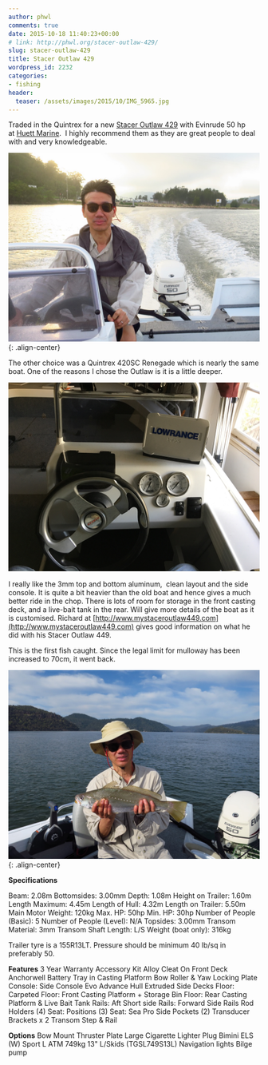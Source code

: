 ```yaml
---
author: phwl
comments: true
date: 2015-10-18 11:40:23+00:00
# link: http://phwl.org/stacer-outlaw-429/
slug: stacer-outlaw-429
title: Stacer Outlaw 429
wordpress_id: 2232
categories:
- fishing
header:
  teaser: /assets/images/2015/10/IMG_5965.jpg
---
```


Traded in the Quintrex for a new [Stacer Outlaw 429](http://www.stacer.com.au/Aluminium-Boat-Range1/429OutlawSideConsole?Particulars=429%20Outlaw%20Side%20Console) with Evinrude 50 hp at [Huett Marine](http://www.huettmarine.com.au/).  I highly recommend them as they are great people to deal with and very knowledgeable.

![](/assets/images/2015/10/IMG_5965.jpg){: .align-center}

<!-- more -->

The other choice was a Quintrex 420SC Renegade which is nearly the same boat. One of the reasons I chose the Outlaw is it is a little deeper.

![](/assets/images/2018/08/img_1854.jpg)

I really like the 3mm top and bottom aluminum,  clean layout and the side console. It is quite a bit heavier than the old boat and hence gives a much better ride in the chop. There is lots of room for storage in the front casting deck, and a live-bait tank in the rear. Will give more details of the boat as it is customised. Richard at [http://www.mystaceroutlaw449.com](http://www.mystaceroutlaw449.com) gives good information on what he did with his Stacer Outlaw 449.

This is the first fish caught. Since the legal limit for mulloway has been increased to 70cm, it went back.

![](/assets/images/2015/10/IMG_5966.jpg){: .align-center}

**Specifications**

Beam: 2.08m Bottomsides: 3.00mm Depth: 1.08m Height on Trailer: 1.60m Length Maximum: 4.45m Length of Hull: 4.32m Length on Trailer: 5.50m Main Motor Weight: 120kg Max. HP: 50hp Min. HP: 30hp Number of People (Basic): 5 Number of People (Level): N/A Topsides: 3.00mm Transom Material: 3mm Transom Shaft Length: L/S Weight (boat only): 316kg

Trailer tyre is a 155R13LT. Pressure should be minimum 40 lb/sq in preferably 50.

**Features**
3 Year Warranty Accessory Kit Alloy Cleat On Front Deck Anchorwell Battery Tray in Casting Platform Bow Roller & Yaw Locking Plate Console: Side Console Evo Advance Hull Extruded Side Decks Floor: Carpeted Floor: Front Casting Platform + Storage Bin Floor: Rear Casting Platform & Live Bait Tank Rails: Aft Short side Rails: Forward Side Rails Rod Holders (4) Seat: Positions (3) Seat: Sea Pro Side Pockets (2) Transducer Brackets x 2 Transom Step & Rail

**Options**
Bow Mount Thruster Plate Large Cigarette Lighter Plug Bimini ELS (W) Sport L ATM 749kg 13" L/Skids (TGSL749S13L) Navigation lights Bilge pump
